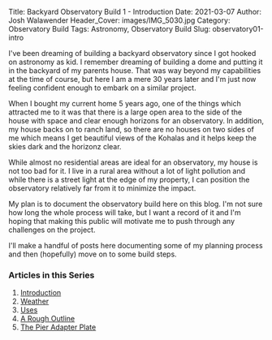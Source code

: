 Title: Backyard Observatory Build 1 - Introduction
Date: 2021-03-07
Author: Josh Walawender
Header_Cover: images/IMG_5030.jpg
Category: Observatory Build
Tags: Astronomy, Observatory Build
Slug: observatory01-intro

I've been dreaming of building a backyard observatory since I got hooked on astronomy as kid.  I remember dreaming of building a dome and putting it in the backyard of my parents house.  That was way beyond my capabilities at the time of course, but here I am a mere 30 years later and I'm just now feeling confident enough to embark on a similar project.

When I bought my current home 5 years ago, one of the things which attracted me to it was that there is a large open area to the side of the house with space and clear enough horizons for an observatory.  In addition, my house backs on to ranch land, so there are no houses on two sides of me which means I get beautiful views of the Kohalas and it helps keep the skies dark and the horizonz clear.

While almost no residential areas are ideal for an observatory, my house is not too bad for it.  I live in a rural area without a lot of light pollution and while there is a street light at the edge of my property, I can position the observatory relatively far from it to minimize the impact.

My plan is to document the observatory build here on this blog.  I'm not sure how long the whole process will take, but I want a record of it and I'm hoping that making this public will motivate me to push through any challenges on the project.

I'll make a handful of posts here documenting some of my planning process and then (hopefully) move on to some build steps.

### Articles in this Series

1. [Introduction](observatory01-intro)
1. [Weather](observatory02-weather)
1. [Uses](observatory03-uses)
1. [A Rough Outline](observatory04-rough-outline)
1. [The Pier Adapter Plate](observatory05-pier-adapter-plate)
